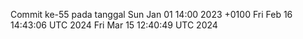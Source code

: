 Commit ke-55 pada tanggal Sun Jan 01 14:00 2023 +0100
Fri Feb 16 14:43:06 UTC 2024
Fri Mar 15 12:40:49 UTC 2024
